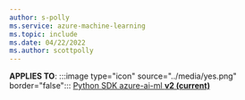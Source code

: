 ```yaml
---
author: s-polly
ms.service: azure-machine-learning
ms.topic: include
ms.date: 04/22/2022
ms.author: scottpolly
---
```


**APPLIES TO**: :::image type="icon" source="../media/yes.png" border="false"::: [Python SDK azure-ai-ml **v2 (current)**](https://aka.ms/sdk-v2-install)